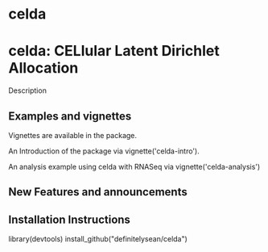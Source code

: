 # celda

# celda: CELlular Latent Dirichlet Allocation

Description

## Examples and vignettes

Vignettes are available in the package. 

An Introduction of the package via vignette('celda-intro').

An analysis example using celda with RNASeq via vignette('celda-analysis')

## New Features and announcements


## Installation Instructions

library(devtools)
install_github("definitelysean/celda")
